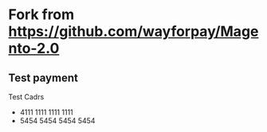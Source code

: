 # Fork from https://github.com/wayforpay/Magento-2.0



## Test payment

Test Cadrs
  - 4111 1111 1111 1111
  - 5454 5454 5454 5454

